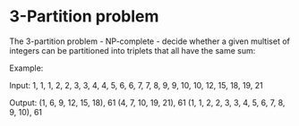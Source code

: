 # 3-Partition problem

The 3-partition problem - NP-complete - decide whether a given multiset of integers can be partitioned into triplets that all have the same sum:


Example:

Input:
1, 1, 1, 2, 2, 3, 3, 4, 4, 5, 6, 6, 7, 7, 8, 9, 9, 10, 10, 12, 15, 18, 19, 21

Output:
(1, 6, 9, 12, 15, 18), 61
(4, 7, 10, 19, 21), 61
(1, 1, 2, 2, 3, 3, 4, 5, 6, 7, 8, 9, 10), 61

